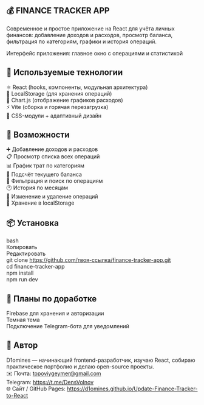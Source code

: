 ## 💰 FINANCE TRACKER APP  
Современное и простое приложение на React для учёта личных финансов: добавление доходов и расходов, просмотр баланса, фильтрация по категориям, графики и история операций.  

Интерфейс приложения: главное окно с операциями и статистикой  

## 🔧 Используемые технологии  

⚛️ React (hooks, компоненты, модульная архитектура)  
💽 LocalStorage (для хранения операций)  
🧮 Chart.js (отображение графиков расходов)  
⚡ Vite (сборка и горячая перезагрузка)  
🎨 CSS-модули + адаптивный дизайн  

## 🚀 Возможности  

➕ Добавление доходов и расходов  
📋 Просмотр списка всех операций  
📊 График трат по категориям  
💸 Подсчёт текущего баланса  
🧠 Фильтрация и поиск по операциям  
🕐 История по месяцам  
📝 Изменение и удаление операций  
💾 Хранение в localStorage  

## 📦 Установка  
bash  
Копировать  
Редактировать  
git clone https://github.com/твоя-ссылка/finance-tracker-app.git  
cd finance-tracker-app  
npm install  
npm run dev  

## 📌 Планы по доработке  
Firebase для хранения и авторизации  
Темная тема  
Подключение Telegram-бота для уведомлений  

## 👤 Автор  
D1omines — начинающий frontend-разработчик, изучаю React, собираю практическое портфолио и делаю open-source проекты.  
✉️ Почта: topoviygeymer@gmail.com  
Telegram: https://t.me/DensVolnov  
🌐 Сайт / GitHub Pages: https://d1omines.github.io/Update-Finance-Tracker-to-React
